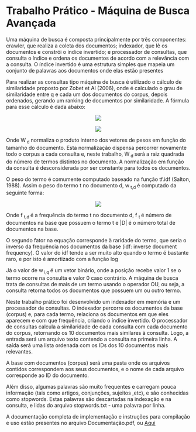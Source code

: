# Trabalho Prático - Máquina de Busca Avançada

Uma máquina de busca é composta principalmente por três componentes: crawler, que realiza a coleta dos documentos; indexador, que lê os documentos e constrói o índice invertido; e processador de consultas, que consulta o índice e ordena os documentos de acordo com a relevância com a consulta. O índice invertido é uma estrutura simples que mapeia um conjunto de palavras aos documentos onde elas estão presentes

Para realizar as consultas tipo máquina de busca é utilizado o cálculo de similaridade proposto por Zobet et Al (2006), onde é calculado o grau de similaridade entre q e cada um dos documentos do corpus, depois ordenados, gerando um ranking de documentos por similaridade. A fórmula para esse cálculo é dada abaixo:
<p align = "center">
	<img src = "https://latex.codecogs.com/svg.image?%5Cdpi%7B110%7D%5Cbg%7Bwhite%7Dsim(d_%7Bj%7D,q)=%20%5Csum_%7Bi%20=%201%7D%5E%7BN%7D%5Cfrac%7Bw_%7Bi,j%7D%5Cast%20w_%7Bi,q%7D%7D%7BW_%7Bd%7D%7D">
</p>

<p align = "center">
	<img src = "https://latex.codecogs.com/svg.image?%5Cdpi%7B110%7D%5Cbg%7Bwhite%7DW_%7Bd%7D%20=%20%5Csqrt%7B%5Csum_%7Bt%7Dw_%7Bd,t%7D%5E%7B2%7D%7D">
</p>

Onde W<sub> d </sub> normaliza o produto interno dos vetores de pesos em função do tamanho do documento. Esta normalização dispensa percorrer novamente todo o corpus a cada consulta e, neste trabalho, W<sub> d </sub> será a raiz quadrada do número de termos distintos no documento. A normalização em função da consulta é desconsiderada por ser constante para todos os documentos.

O peso do termo é comumente computado baseado na função tf.idf (Salton, 1988). Assim o peso do termo t no documento d, w<sub> t,d </sub> é computado da seguinte forma:
<p align = "center">
	<img src = "https://latex.codecogs.com/svg.image?%5Cbg%7Bwhite%7DW_%7Bt,d%7D%20=%20f_%7Bt,d%7D%20%5Cast%20log%5Cfrac%7B%5Cleft%7C%20D%20%5Cright%7C%7D%7Bf_%7Bt%7D%7D">
	</p>
Onde f <sub> t,d </sub> é a frequência do termo t no documento d, f <sub> t </sub> é número de documentos na base que possuem o termo t e |D| é o número total de documentos na base.

O segundo fator na equação corresponde à raridade do termo, que seria o inverso da frequência nos documentos da base (idf: inverse document frequency). O valor do idf tende a ser muito alto quando o termo é bastante raro, e por isto é amortizado com a função log

Já o valor de w<sub> i,q </sub> é um vetor binário, onde a posição recebe valor 1 se o termo ocorre na consulta e valor 0 caso contrário. A máquina de busca trata de consultas de mais de um termo usando o operador OU, ou seja, a consulta retorna todos os documentos que possuem um ou outro termo.

Neste trabalho prático foi desenvolvido um indexador em memória e um processador de consultas. O indexador percorre os documentos da base (corpus) e, para cada termo, relaciona os documentos em que eles aparecem e com que frequência, criando o índice invertido. O processador de consultas calcula a similaridade de cada consulta com cada documento do corpus, retornando os 10 documentos mais similares à consulta. Logo, a entrada será um arquivo texto contendo a consulta na primeira linha. A saída será uma lista ordenada com os IDs dos 10 documentos mais relevantes.

A base com documentos (corpus) será uma pasta onde os arquivos contidos correspondem aos seus documentos, e o nome de cada arquivo corresponde ao ID do documento. 

Além disso, algumas palavras são muito frequentes e carregam pouca informação (tais como artigos, conjunções, sujeitos ,etc), e são conhecidas como stopwords. Estas palavras são descartadas na indexação e na consulta, e lidas do arquivo stopwords.txt - uma palavra por linha.

A documentação completa de implementação e instruções para compilação e uso estão presentes no arquivo Documentação.pdf, ou [Aqui](https://l.linklyhq.com/l/lZx4)
